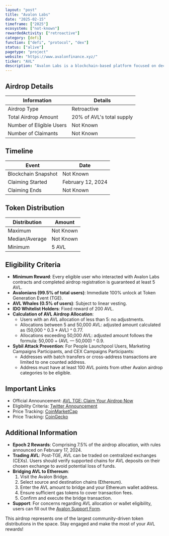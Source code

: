 ```yaml
---
layout: "post"
title: "Avalon Labs"
date: "2025-02-15"
timeframe: ["2025"]
ecosystem: ["not-known"]
rewardedActivity: ["retroactive"]
category: [defi]
function: ["defi", "protocol", "dex"]
status: ["alive"]
pagetype: "project"
website: "https://www.avalonfinance.xyz/"
ticker: "AVL"
description: "Avalon Labs is a blockchain-based platform focused on decentralized finance (DeFi) solutions."
---
```

## Airdrop Details

| Information              | Details                   |
| ------------------------ | ------------------------- |
| Airdrop Type             | Retroactive               |
| Total Airdrop Amount     | 20% of AVL's total supply |
| Number of Eligible Users | Not Known                 |
| Number of Claimants      | Not Known                 |

## Timeline

| Event               | Date              |
| ------------------- | ----------------- |
| Blockchain Snapshot | Not Known         |
| Claiming Started    | February 12, 2024 |
| Claiming Ends       | Not Known         |

## Token Distribution

| Distribution   | Amount    |
| -------------- | --------- |
| Maximum        | Not Known |
| Median/Average | Not Known |
| Minimum        | 5 AVL     |

## Eligibility Criteria

- **Minimum Reward**: Every eligible user who interacted with Avalon Labs contracts and completed airdrop registration is guaranteed at least 5 AVL.
- **Avalonians (99.5% of total users)**: Immediate 100% unlock at Token Generation Event (TGE).
- **AVL Whales (0.5% of users)**: Subject to linear vesting.
- **IDO Whitelist Holders**: Fixed reward of 200 AVL.
- **Calculation of AVL Airdrop Allocation**:
  - Users with an AVL allocation of less than 5: no adjustments.
  - Allocations between 5 and 50,000 AVL: adjusted amount calculated as (50,000 ^ 0.3 \* AVL) ^ 0.77.
  - Allocations exceeding 50,000 AVL: adjusted amount follows the formula: 50,000 + (AVL — 50,000) ^ 0.9.
- **Sybil Attack Prevention**: For People Launchpool Users, Marketing Campaigns Participants, and CEX Campaigns Participants:
  - Addresses with batch transfers or cross-address transactions are limited to one counted address.
  - Address must have at least 100 AVL points from other Avalon airdrop categories to be eligible.

## Important Links

- Official Announcement: [AVL TGE: Claim Your Airdrop Now](https://medium.com/@avalonlabs/avl-tge-claim-your-airdrop-now-6b09957af071)
- Eligibility Criteria: [Twitter Announcement](https://x.com/avalonfinance_/status/1889116096248308097)
- Price Tracking: [CoinMarketCap](https://coinmarketcap.com/currencies/avalon-2)
- Price Tracking: [CoinGecko](https://www.coingecko.com/en/coins/avalon-2)

## Additional Information

- **Epoch 2 Rewards**: Comprising 7.5% of the airdrop allocation, with rules announced on February 17, 2024.
- **Trading AVL**: Post-TGE, AVL can be traded on centralized exchanges (CEXs). Users should verify supported chains for AVL deposits on their chosen exchange to avoid potential loss of funds.
- **Bridging AVL to Ethereum**:
  1. Visit the Avalon Bridge.
  2. Select source and destination chains (Ethereum).
  3. Enter the AVL amount to bridge and your Ethereum wallet address.
  4. Ensure sufficient gas tokens to cover transaction fees.
  5. Confirm and execute the bridge transaction.
- **Support**: For concerns regarding AVL allocation or wallet eligibility, users can fill out the [Avalon Support Form](https://forms.gle/S7eohBd2Myrxjv2j8).

This airdrop represents one of the largest community-driven token distributions in the space. Stay engaged and make the most of your AVL rewards!